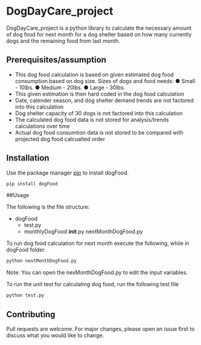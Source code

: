 # DogDayCare_project
DogDayCare_project is a python library to calculate the necessary amount of dog food for next month for a dog shelter based on how many currently dogs and the remaining food from last month.

## Prerequisites/assumption
- This dog food calculation is based on given estimated dog food consumption based on dog size.
   Sizes of dogs and food needs:
    ● Small - 10lbs.
    ● Medium - 20lbs.
    ● Large - 30lbs.
 - This given estimation is then hard coded in the dog food calculation
 - Date, calender season, and dog shelter demand trends are not factored into this calculation
 - Dog shelter capacity of 30 dogs is not factored into this calculation
 - The calculated dog food data is not stored for analysis/trends calculations over time
 - Actual dog food consumtion data is not stored to be compared with projected dog food calcualted order

## Installation
Use the package manager [pip](https://pip.pypa.io/en/stable/) to install dogFood.

```bash
pip install dogFood
```
##Usage

The following is the file structure:
- dogFood
  - test.py
  - monthlyDogFood
    __init__.py
    nextMonthDogFood.py
    
To run dog food calculation for next month execute the following, while in dogFood folder
```python
python nextMonthDogFood.py
```
Note: You can open the nexMonthDogFood.py to edit the input variables.

To run the unit test for calculating dog food, run the following test file
```python
python test.py
```

## Contributing
Pull requests are welcome. For major changes, please open an issue first to discuss what you would like to change.
